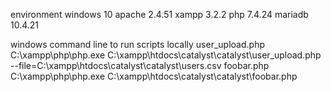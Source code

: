 environment
windows 10
apache 2.4.51
xampp 3.2.2
php  7.4.24
mariadb 10.4.21

windows command line to run scripts locally
user_upload.php
C:\xampp\php\php.exe C:\xampp\htdocs\catalyst\catalyst\user_upload.php  --file=C:\xampp\htdocs\catalyst\catalyst\users.csv 
foobar.php
C:\xampp\php\php.exe C:\xampp\htdocs\catalyst\catalyst\foobar.php  
